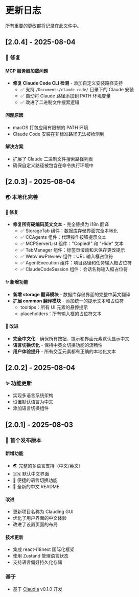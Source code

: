 # 更新日志

所有重要的更改都将记录在此文件中。

## [2.0.4] - 2025-08-04

### 🔧 修复

#### MCP 服务器加载问题
- **修复 Claude Code CLI 检测** - 添加自定义安装路径支持
  - ✅ 支持 `/Documents/claude code/` 目录下的 Claude 安装
  - ✅ 自动将 Claude 路径添加到 PATH 环境变量
  - ✅ 改进了二进制文件搜索逻辑

#### 问题原因
- macOS 打包应用有限制的 PATH 环境
- Claude Code 安装在非标准路径无法被检测到

#### 解决方案
- 扩展了 Claude 二进制文件搜索路径列表
- 确保自定义路径被包含在命令执行环境中

## [2.0.3] - 2025-08-04

### 🌏 本地化完善

#### 🔧 修复
- **修复所有硬编码英文文本** - 完全替换为 i18n 翻译
  - ✅ StorageTab 组件：数据库存储界面完全本地化
  - ✅ CCAgents 组件：代理操作按钮提示文本
  - ✅ MCPServerList 组件："Copied!" 和 "Hide" 文本
  - ✅ TabManager 组件：标签页滚动和未保存更改提示
  - ✅ WebviewPreview 组件：URL 输入框占位符
  - ✅ AgentExecution 组件：项目路径和任务输入框占位符
  - ✅ ClaudeCodeSession 组件：会话名称输入框占位符

#### ✨ 新增功能
- **新增 storage 翻译模块** - 数据库存储界面的完整中英文翻译
- **扩展 common 翻译模块** - 添加统一的提示文本和占位符
  - tooltips：所有 UI 元素的悬停提示
  - placeholders：所有输入框的占位符文本

#### 🎯 改进
- **完全中文化** - 确保所有按钮、提示和界面元素默认显示中文
- **语言切换优化** - 保持中英文切换功能的流畅性
- **用户体验提升** - 所有交互元素都有正确的本地化文本

## [2.0.2] - 2025-08-04

### ✨ 功能更新
- 实现多语言系统架构
- 设置默认语言为中文
- 添加语言切换组件

## [2.0.1] - 2025-08-03

### 🎉 首个发布版本

#### 新增功能
- 🌏 完整的多语言支持（中文/英文）
- 🇨🇳 默认中文界面
- 🔄 便捷的语言切换功能
- 📝 全新的中文 README

#### 改进
- 更新项目名称为 Clauding GUI
- 优化了用户界面的中文体验
- 改进了设置页面的布局

#### 技术更新
- 集成 react-i18next 国际化框架
- 使用 Zustand 管理语言状态
- 支持语言偏好持久化存储

### 基于
- 基于 [Claudia](https://github.com/getAsterisk/claudia) v0.1.0 开发